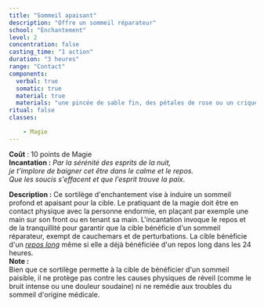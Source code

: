 ```yaml
---
title: "Sommeil apaisant"
description: "Offre un sommeil réparateur"
school: "Enchantement"
level: 2
concentration: false
casting_time: "1 action"
duration: "3 heures"
range: "Contact"
components:
  verbal: true
  somatic: true
  material: true
  materials: "une pincée de sable fin, des pétales de rose ou un criquet"
ritual: false
classes:

    - Magie
---
```

**Coût** : 10 points de Magie  
**Incantation :**
*Par la sérénité des esprits de la nuit,*  
*je t'implore de baigner cet être dans le calme et le repos.*  
*Que les soucis s'effacent et que l'esprit trouve la paix*.

**Description :**
Ce sortilège d'enchantement vise à induire un sommeil profond et apaisant pour la cible. Le pratiquant de la magie doit être en contact physique avec la personne endormie, en plaçant par exemple une main sur son front ou en tenant sa main. L'incantation invoque le repos et de la tranquillité pour garantir que la cible bénéficie d'un sommeil réparateur, exempt de cauchemars et de perturbations. La cible bénéficie d'un [_repos long_](/gerer-la-sante-du-personnage/#repos-long) même si elle a déjà bénéficiée d'un repos long dans les 24 heures.    
**Note :**   
Bien que ce sortilège permette à la cible de bénéficier d'un sommeil paisible, il ne protège pas contre les causes physiques de réveil (comme le bruit intense ou une douleur soudaine) ni ne remédie aux troubles du sommeil d'origine médicale.
